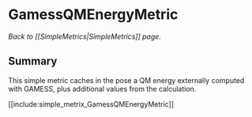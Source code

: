 # GamessQMEnergyMetric
*Back to [[SimpleMetrics|SimpleMetrics]] page.*

## Summary
This simple metric caches in the pose a QM energy externally computed with GAMESS, plus additional values from the calculation.

[[include:simple_metrix_GamessQMEnergyMetric]]